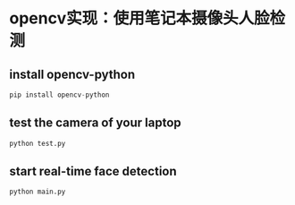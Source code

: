 # opencv实现：使用笔记本摄像头人脸检测
## install opencv-python
```python
pip install opencv-python
```
## test the camera of your laptop
```python
python test.py
```
## start real-time face detection
```python
python main.py
```